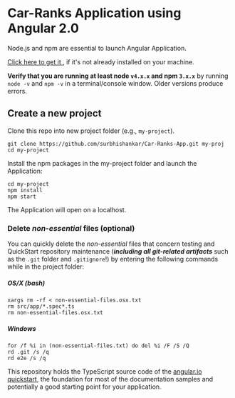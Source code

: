 # Car-Ranks Application using Angular 2.0

Node.js and npm are essential to launch Angular Application. 
    
<a href="https://docs.npmjs.com/getting-started/installing-node" target="_blank" title="Installing Node.js and updating npm">
Click here to get it </a>, if it's not already installed on your machine.
 
**Verify that you are running at least node `v4.x.x` and npm `3.x.x`**
by running `node -v` and `npm -v` in a terminal/console window.
Older versions produce errors.

## Create a new project

Clone this repo into new project folder (e.g., `my-project`).
```shell
git clone https://github.com/surbhishankar/Car-Ranks-App.git my-proj
cd my-project
```

Install the npm packages in the my-project folder and launch the Application:

```shell
cd my-project
npm install
npm start
```

The Application will open on a localhost.

### Delete _non-essential_ files (optional)

You can quickly delete the _non-essential_ files that concern testing and QuickStart repository maintenance
(***including all git-related artifacts*** such as the `.git` folder and `.gitignore`!)
by entering the following commands while in the project folder:

##### OS/X (bash)
```shell
xargs rm -rf < non-essential-files.osx.txt
rm src/app/*.spec*.ts
rm non-essential-files.osx.txt
```

##### Windows
```shell
for /f %i in (non-essential-files.txt) do del %i /F /S /Q
rd .git /s /q
rd e2e /s /q
```
This repository holds the TypeScript source code of the [angular.io quickstart](https://angular.io/docs/ts/latest/quickstart.html),
the foundation for most of the documentation samples and potentially a good starting point for your application.
